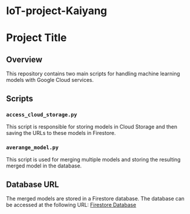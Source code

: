 # IoT-project-Kaiyang

# Project Title

## Overview
This repository contains two main scripts for handling machine learning models with Google Cloud services.

## Scripts

### `access_cloud_storage.py`
This script is responsible for storing models in Cloud Storage and then saving the URLs to these models in Firestore.

### `averange_model.py`
This script is used for merging multiple models and storing the resulting merged model in the database.

## Database URL
The merged models are stored in a Firestore database. The database can be accessed at the following URL:
[Firestore Database](https://console.firebase.google.com/project/iot-project-kaiyang/firestore/data/~2Faverage_models~2Favg_mnist_model)



